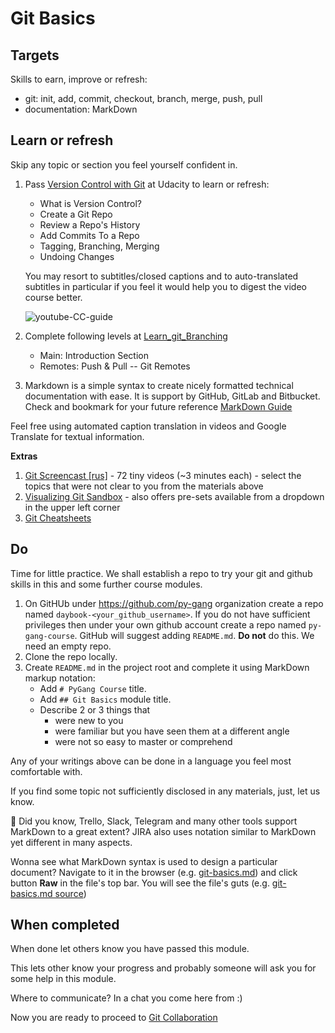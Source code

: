 # Git Basics

## Targets

Skills to earn, improve or refresh:
 - git: init, add, commit, checkout, branch, merge, push, pull
 - documentation: MarkDown 

## Learn or refresh

Skip any topic or section you feel yourself confident in.

1. Pass [Version Control with Git](https://classroom.udacity.com/courses/ud123/)
   at Udacity to learn or refresh:
   - What is Version Control?
   - Create a Git Repo
   - Review a Repo's History
   - Add Commits To a Repo
   - Tagging, Branching, Merging
   - Undoing Changes
   
   You may resort to subtitles/closed captions and
   to auto-translated subtitles in particular if you feel
   it would help you to digest the video course better.
   
   ![youtube-CC-guide](./img/youtube-captions.png)
   
2. Complete following levels at [Learn_git_Branching](https://learngitbranching.js.org/)
   - Main: Introduction Section
   - Remotes: Push & Pull -- Git Remotes
3. Markdown is a simple syntax to create nicely formatted 
   technical documentation with ease. It is support by GitHub,
   GitLab and Bitbucket. Check and bookmark for your future reference
   [MarkDown Guide](https://guides.github.com/features/mastering-markdown/)

Feel free using automated caption translation in videos
and Google Translate for textual information.

**Extras**

1. [Git Screencast [rus]](https://learn.javascript.ru/screencast/git) -
   72 tiny videos (~3 minutes each) - select the topics that were
   not clear to you from the materials above
1. [Visualizing Git Sandbox](http://git-school.github.io/visualizing-git/) -
   also offers pre-sets available from a dropdown in the upper left corner
1. [Git Cheatsheets](https://services.github.com/on-demand/resources/cheatsheets/)

## Do

Time for little practice. We shall establish a repo
to try your git and github skills in this and some further
course modules.

1. On GitHUb under https://github.com/py-gang organization create a repo
   named `daybook-<your_github_username>`.
   If you do not have sufficient privileges then under your own github
   account create a repo named `py-gang-course`.
   GitHub will suggest adding `README.md`. **Do not** do this. We need
   an empty repo. 
1. Clone the repo locally.
1. Create `README.md` in the project root and complete it using
   MarkDown markup notation:
   - Add `# PyGang Course` title.
   - Add `## Git Basics` module title.
   - Describe 2 or 3 things that
     * were new to you
     * were familiar but you have seen them at a different angle
     * were not so easy to master or comprehend

Any of your writings above can be done in a language you
feel most comfortable with.

If you find some topic not sufficiently disclosed in any
materials, just, let us know.

:gift: Did you know, Trello, Slack, Telegram and many other tools
support MarkDown to a great extent?
JIRA also uses notation similar to MarkDown yet different in many
aspects.

Wonna see what MarkDown syntax is used to design a particular document?
Navigate to it in the browser
(e.g. [git-basics.md](https://github.com/py-gang/bootcamp/blob/master/modules/git-basics.md))
and click button **Raw** in the file's top bar. You will see the file's guts
(e.g. [git-basics.md source](https://raw.githubusercontent.com/py-gang/bootcamp/master/modules/git-basics.md))

## When completed

When done let others know you have passed this module.

This lets other know your progress and probably someone
will ask you for some help in this module.

Where to communicate? In a chat you come here from :)

Now you are ready to proceed to 
[Git Collaboration](./git-collaboration.md)
